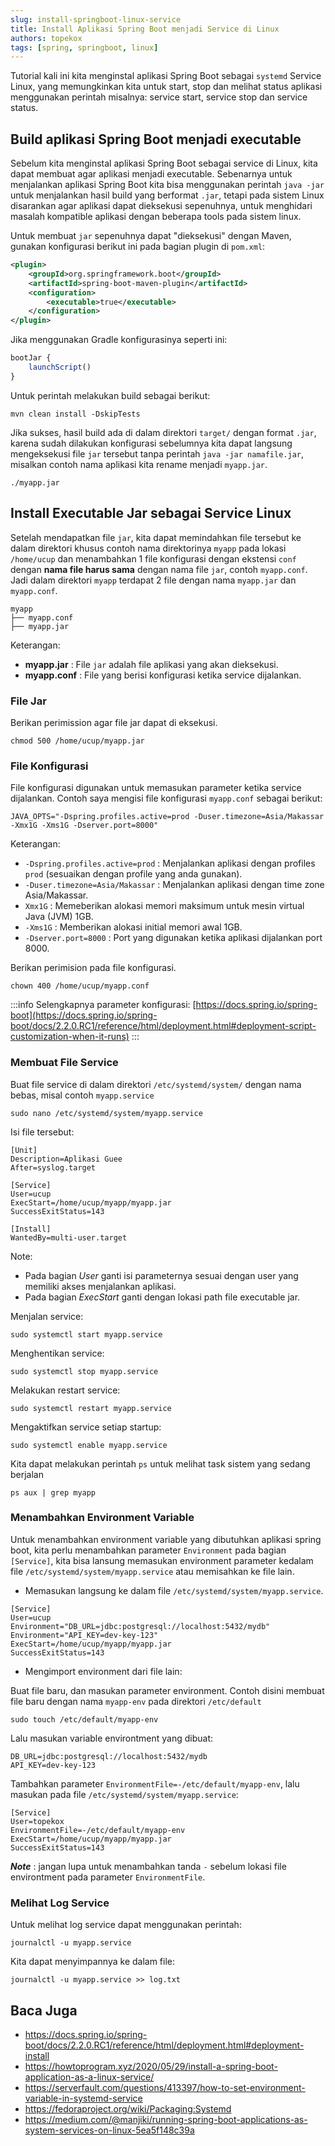 ```yaml
---
slug: install-springboot-linux-service
title: Install Aplikasi Spring Boot menjadi Service di Linux
authors: topekox
tags: [spring, springboot, linux]
---
```


Tutorial kali ini kita menginstal aplikasi Spring Boot sebagai `systemd` Service Linux, yang memungkinkan kita untuk start, stop dan melihat status aplikasi menggunakan perintah misalnya: service start, service stop dan service status.

<!--truncate-->

## Build aplikasi Spring Boot menjadi executable

Sebelum kita menginstal aplikasi Spring Boot sebagai service di Linux, kita dapat membuat agar aplikasi menjadi executable. Sebenarnya untuk menjalankan aplikasi Spring Boot kita bisa menggunakan perintah `java -jar` untuk menjalankan hasil build yang berformat `.jar`, tetapi pada sistem Linux disarankan agar aplikasi dapat dieksekusi sepenuhnya, untuk menghidari masalah kompatible aplikasi dengan beberapa tools pada sistem linux.

Untuk membuat `jar` sepenuhnya dapat "dieksekusi" dengan Maven, gunakan konfigurasi berikut ini pada bagian plugin di `pom.xml`:

```xml
<plugin>
    <groupId>org.springframework.boot</groupId>
    <artifactId>spring-boot-maven-plugin</artifactId>
    <configuration>
        <executable>true</executable>
    </configuration>
</plugin>
```

Jika menggunakan Gradle konfigurasinya seperti ini:

```javascript
bootJar {
    launchScript()
}
```

Untuk perintah melakukan build sebagai berikut: 

```
mvn clean install -DskipTests
```

Jika sukses, hasil build ada di dalam direktori `target/` dengan format `.jar`, karena sudah dilakukan konfigurasi sebelumnya kita dapat langsung mengeksekusi file `jar` tersebut tanpa perintah `java -jar namafile.jar`, misalkan contoh nama aplikasi kita rename menjadi `myapp.jar`.

```
./myapp.jar
```

## Install Executable Jar sebagai Service Linux

Setelah mendapatkan file `jar`, kita dapat memindahkan file tersebut ke dalam direktori khusus contoh nama direktorinya `myapp` pada lokasi `/home/ucup` dan menambahkan 1 file konfigurasi dengan ekstensi `conf` dengan **nama file harus sama** dengan nama file `jar`, contoh `myapp.conf`. Jadi dalam direktori `myapp` terdapat 2 file dengan nama `myapp.jar` dan `myapp.conf`.

```
myapp
├── myapp.conf
├── myapp.jar
```

Keterangan:

* __myapp.jar__ : File `jar` adalah file aplikasi yang akan dieksekusi.
* __myapp.conf__ : File yang berisi konfigurasi ketika service dijalankan.


### File Jar

Berikan perimission agar file jar dapat di eksekusi.

```
chmod 500 /home/ucup/myapp.jar
```

### File Konfigurasi

File konfigurasi digunakan untuk memasukan parameter ketika service dijalankan. Contoh saya mengisi file konfigurasi `myapp.conf` sebagai berikut:

```
JAVA_OPTS="-Dspring.profiles.active=prod -Duser.timezone=Asia/Makassar -Xmx1G -Xms1G -Dserver.port=8000"
```

Keterangan:

* `-Dspring.profiles.active=prod` : Menjalankan  aplikasi dengan profiles `prod` (sesuaikan dengan profile yang anda gunakan).
*  `-Duser.timezone=Asia/Makassar` : Menjalankan aplikasi dengan time zone Asia/Makassar.
* `Xmx1G` : Memeberikan alokasi memori maksimum untuk mesin virtual Java (JVM) 1GB.
* `-Xms1G` : Memberikan alokasi initial memori awal 1GB.
* `-Dserver.port=8000` : Port yang digunakan ketika aplikasi dijalankan port 8000.

Berikan perimision pada file konfigurasi.

```
chown 400 /home/ucup/myapp.conf
```

:::info
Selengkapnya parameter konfigurasi: [https://docs.spring.io/spring-boot](https://docs.spring.io/spring-boot/docs/2.2.0.RC1/reference/html/deployment.html#deployment-script-customization-when-it-runs)
:::


### Membuat File Service

Buat file service di dalam direktori `/etc/systemd/system/` dengan nama bebas, misal contoh `myapp.service`

```
sudo nano /etc/systemd/system/myapp.service
```

Isi file tersebut:

```
[Unit]
Description=Aplikasi Guee
After=syslog.target

[Service]
User=ucup
ExecStart=/home/ucup/myapp/myapp.jar
SuccessExitStatus=143

[Install]
WantedBy=multi-user.target
```

Note:

* Pada bagian _User_ ganti isi parameternya sesuai dengan user yang memiliki akses menjalankan aplikasi.
* Pada bagian _ExecStart_ ganti dengan lokasi path file executable jar.

Menjalan service:

```
sudo systemctl start myapp.service
```

Menghentikan service:

```
sudo systemctl stop myapp.service
```

Melakukan restart service:

```
sudo systemctl restart myapp.service
```

Mengaktifkan service setiap startup:

```
sudo systemctl enable myapp.service
```

Kita dapat melakukan perintah `ps` untuk melihat task sistem yang sedang berjalan

```
ps aux | grep myapp
```

### Menambahkan Environment Variable

Untuk menambahkan environment variable yang dibutuhkan aplikasi spring boot, kita perlu menambahkan parameter `Environment` pada bagian `[Service]`, kita bisa lansung memasukan environment parameter kedalam file `/etc/systemd/system/myapp.service` atau memisahkan ke file lain. 

* Memasukan langsung ke dalam file `/etc/systemd/system/myapp.service`.

```
[Service]
User=ucup
Environment="DB_URL=jdbc:postgresql://localhost:5432/mydb"
Environment="API_KEY=dev-key-123"
ExecStart=/home/ucup/myapp/myapp.jar
SuccessExitStatus=143
```

* Mengimport environment dari file lain:

Buat file baru, dan masukan parameter environment. Contoh disini membuat file baru dengan nama `myapp-env` pada direktori `/etc/default`

```
sudo touch /etc/default/myapp-env
```

Lalu masukan variable environtment yang dibuat:

```
DB_URL=jdbc:postgresql://localhost:5432/mydb
API_KEY=dev-key-123
```

Tambahkan parameter `EnvironmentFile=-/etc/default/myapp-env`, lalu masukan pada file `/etc/systemd/system/myapp.service`:

```
[Service]
User=topekox
EnvironmentFile=-/etc/default/myapp-env
ExecStart=/home/ucup/myapp/myapp.jar
SuccessExitStatus=143
```

___Note___ : jangan lupa untuk menambahkan tanda `-` sebelum lokasi file environtment pada parameter `EnvironmentFile`.

### Melihat Log Service

Untuk melihat log service dapat menggunakan perintah:

```
journalctl -u myapp.service 
```

Kita dapat menyimpannya ke dalam file:

```
journalctl -u myapp.service >> log.txt
```

## Baca Juga

* https://docs.spring.io/spring-boot/docs/2.2.0.RC1/reference/html/deployment.html#deployment-install
* https://howtoprogram.xyz/2020/05/29/install-a-spring-boot-application-as-a-linux-service/
* https://serverfault.com/questions/413397/how-to-set-environment-variable-in-systemd-service
* https://fedoraproject.org/wiki/Packaging:Systemd
* https://medium.com/@manjiki/running-spring-boot-applications-as-system-services-on-linux-5ea5f148c39a
